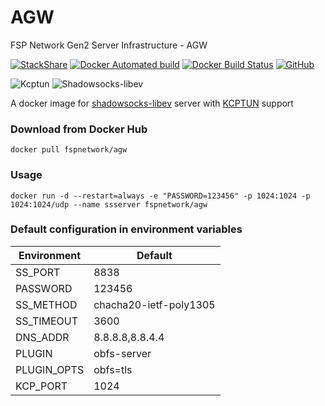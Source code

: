 # AGW

FSP Network Gen2 Server Infrastructure - AGW

[![StackShare](https://img.shields.io/badge/tech-stack-0690fa.svg?style=flat-square)](https://stackshare.io/2er7/fspnetwork)
[![Docker Automated build](https://img.shields.io/docker/automated/fspnetwork/agw.svg?style=flat-square)](https://hub.docker.com/r/fspnetwork/agw/)
[![Docker Build Status](https://img.shields.io/docker/build/fspnetwork/agw.svg?style=flat-square)](https://hub.docker.com/r/fspnetwork/agw/)
[![GitHub](https://img.shields.io/github/license/fspnet/agw.svg?style=flat-square)](https://github.com/FSPNet/AGW/blob/master/LICENSE)

![Kcptun](https://img.shields.io/badge/Kcptun-20181114-blue.svg?style=flat-square)
![Shadowsocks-libev](https://img.shields.io/badge/ss--libev-3.2.2-blue.svg?style=flat-square)

A docker image for [shadowsocks-libev](https://github.com/shadowsocks/shadowsocks-libev) server with [KCPTUN](https://github.com/xtaci/kcptun) support

### Download from Docker Hub 

    docker pull fspnetwork/agw

### Usage

    docker run -d --restart=always -e "PASSWORD=123456" -p 1024:1024 -p 1024:1024/udp --name ssserver fspnetwork/agw

### Default configuration in environment variables

| Environment | Default |
| - | - |
| SS_PORT | 8838 |
| PASSWORD | 123456 |
| SS_METHOD | chacha20-ietf-poly1305 |
| SS_TIMEOUT | 3600 |
| DNS_ADDR | 8.8.8.8,8.8.4.4 |
| PLUGIN | obfs-server |
| PLUGIN_OPTS | obfs=tls |
| KCP_PORT | 1024 |